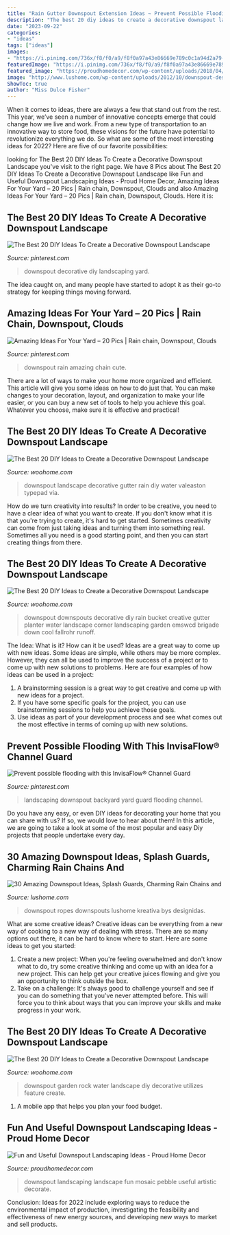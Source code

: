 ```yaml
---
title: "Rain Gutter Downspout Extension Ideas ~ Prevent Possible Flooding With This Invisaflow® Channel Guard"
description: "The best 20 diy ideas to create a decorative downspout landscape"
date: "2023-09-22"
categories:
- "ideas"
tags: ["ideas"]
images:
- "https://i.pinimg.com/736x/f8/f0/a9/f8f0a97a43e86669e789c0c1a94d2a79--cute-ideas-amazing-ideas.jpg"
featuredImage: "https://i.pinimg.com/736x/f8/f0/a9/f8f0a97a43e86669e789c0c1a94d2a79--cute-ideas-amazing-ideas.jpg"
featured_image: "https://proudhomedecor.com/wp-content/uploads/2018/04/Downspout-Landscaping-Ideas-2.jpg"
image: "http://www.lushome.com/wp-content/uploads/2012/10/downspout-designs-splash-guards-12.jpg"
ShowToc: true
author: "Miss Dulce Fisher"
---
```



When it comes to ideas, there are always a few that stand out from the rest. This year, we’ve seen a number of innovative concepts emerge that could change how we live and work. From a new type of transportation to an innovative way to store food, these visions for the future have potential to revolutionize everything we do. So what are some of the most interesting ideas for 2022? Here are five of our favorite possibilities:

	

		
looking for The Best 20 DIY Ideas To Create a Decorative Downspout Landscape you've visit to the right page. We have 8 Pics about The Best 20 DIY Ideas To Create a Decorative Downspout Landscape like Fun and Useful Downspout Landscaping Ideas - Proud Home Decor, Amazing Ideas For Your Yard – 20 Pics | Rain chain, Downspout, Clouds and also Amazing Ideas For Your Yard – 20 Pics | Rain chain, Downspout, Clouds. Here it is:
		
    
## The Best 20 DIY Ideas To Create A Decorative Downspout Landscape

<img loading=lazy src="https://i.pinimg.com/736x/7d/86/21/7d862168a7d7d726e50477df26fda25d.jpg" onerror="this.onerror=null;this.src='https://tse3.mm.bing.net/th?id=OIP.aKbhUIBKPCCKVKuyxQwf7gHaL6&amp;pid=15.1';" alt="The Best 20 DIY Ideas To Create a Decorative Downspout Landscape">

_Source: pinterest.com_

>downspout decorative diy landscaping yard. 

	

The idea caught on, and many people have started to adopt it as their go-to strategy for keeping things moving forward.

    
## Amazing Ideas For Your Yard – 20 Pics | Rain Chain, Downspout, Clouds

<img loading=lazy src="https://i.pinimg.com/736x/f8/f0/a9/f8f0a97a43e86669e789c0c1a94d2a79--cute-ideas-amazing-ideas.jpg" onerror="this.onerror=null;this.src='https://tse3.mm.bing.net/th?id=OIP.hGPFZOralgAtH5lHpknnXQHaKw&amp;pid=15.1';" alt="Amazing Ideas For Your Yard – 20 Pics | Rain chain, Downspout, Clouds">

_Source: pinterest.com_

>downspout rain amazing chain cute. 

	

There are a lot of ways to make your home more organized and efficient. This article will give you some ideas on how to do just that. You can make changes to your decoration, layout, and organization to make your life easier, or you can buy a new set of tools to help you achieve this goal. Whatever you choose, make sure it is effective and practical!

    
## The Best 20 DIY Ideas To Create A Decorative Downspout Landscape

<img loading=lazy src="http://www.woohome.com/wp-content/uploads/2017/10/20-downspout-landscape.jpg" onerror="this.onerror=null;this.src='https://tse4.mm.bing.net/th?id=OIP.zFbVcEsrLbqWLFPbX00kPAHaOo&amp;pid=15.1';" alt="The Best 20 DIY Ideas to Create a Decorative Downspout Landscape">

_Source: woohome.com_

>downspout landscape decorative gutter rain diy water valeaston typepad via. 

	

How do we turn creativity into results?
In order to be creative, you need to have a clear idea of what you want to create. If you don't know what it is that you're trying to create, it's hard to get started. Sometimes creativity can come from just taking ideas and turning them into something real. Sometimes all you need is a good starting point, and then you can start creating things from there.

    
## The Best 20 DIY Ideas To Create A Decorative Downspout Landscape

<img loading=lazy src="http://www.woohome.com/wp-content/uploads/2017/10/09-stainless-steel-pail-downspout.jpg" onerror="this.onerror=null;this.src='https://tse1.mm.bing.net/th?id=OIP.isg9al7t1pyjEG1p_n57BwHaJ4&amp;pid=15.1';" alt="The Best 20 DIY Ideas to Create a Decorative Downspout Landscape">

_Source: woohome.com_

>downspout downspouts decorative diy rain bucket creative gutter planter water landscape corner landscaping garden emswcd brigade down cool fallrohr runoff. 

	

The Idea: What is it? How can it be used?
Ideas are a great way to come up with new ideas. Some ideas are simple, while others may be more complex. However, they can all be used to improve the success of a project or to come up with new solutions to problems. Here are four examples of how ideas can be used in a project: 
1. A brainstorming session is a great way to get creative and come up with new ideas for a project.
2. If you have some specific goals for the project, you can use brainstorming sessions to help you achieve those goals.
3. Use ideas as part of your development process and see what comes out the most effective in terms of coming up with new solutions.

    
## Prevent Possible Flooding With This InvisaFlow® Channel Guard

<img loading=lazy src="https://i.pinimg.com/736x/b2/bf/79/b2bf79850e72d50ca55fbc0fee7f350a--patio-ideas-landscaping-ideas.jpg" onerror="this.onerror=null;this.src='https://tse2.mm.bing.net/th?id=OIP.VMiR48EDA5ReQt1Nu29dhwHaHa&amp;pid=15.1';" alt="Prevent possible flooding with this InvisaFlow® Channel Guard">

_Source: pinterest.com_

>landscaping downspout backyard yard guard flooding channel. 

	

Do you have any easy, or even DIY ideas for decorating your home that you can share with us? If so, we would love to hear about them! In this article, we are going to take a look at some of the most popular and easy Diy projects that people undertake every day.

    
## 30 Amazing Downspout Ideas, Splash Guards, Charming Rain Chains And

<img loading=lazy src="http://www.lushome.com/wp-content/uploads/2012/10/downspout-designs-splash-guards-12.jpg" onerror="this.onerror=null;this.src='https://tse1.mm.bing.net/th?id=OIP.g1UheU8nkBCvWc8ChsZQwwHaFj&amp;pid=15.1';" alt="30 Amazing Downspout Ideas, Splash Guards, Charming Rain Chains and">

_Source: lushome.com_

>downspout ropes downspouts lushome kreativa bys designidas. 

	

What are some creative ideas?
Creative ideas can be everything from a new way of cooking to a new way of dealing with stress. There are so many options out there, it can be hard to know where to start. Here are some ideas to get you started: 
1. Create a new project: When you're feeling overwhelmed and don't know what to do, try some creative thinking and come up with an idea for a new project. This can help get your creative juices flowing and give you an opportunity to think outside the box.
2. Take on a challenge: It's always good to challenge yourself and see if you can do something that you've never attempted before. This will force you to think about ways that you can improve your skills and make progress in your work. 

    
## The Best 20 DIY Ideas To Create A Decorative Downspout Landscape

<img loading=lazy src="http://www.woohome.com/wp-content/uploads/2017/10/10-rock-garden-feature-utilizes-water-from-downspout.jpg" onerror="this.onerror=null;this.src='https://tse4.mm.bing.net/th?id=OIP.OFTNpypkqYh4M1IYegvg4wHaLF&amp;pid=15.1';" alt="The Best 20 DIY Ideas to Create a Decorative Downspout Landscape">

_Source: woohome.com_

>downspout garden rock water landscape diy decorative utilizes feature create. 

	

1. A mobile app that helps you plan your food budget.

    
## Fun And Useful Downspout Landscaping Ideas - Proud Home Decor

<img loading=lazy src="https://proudhomedecor.com/wp-content/uploads/2018/04/Downspout-Landscaping-Ideas-2.jpg" onerror="this.onerror=null;this.src='https://tse2.mm.bing.net/th?id=OIP.t0GHO8rJQZJOnd9NxeobnQHaN-&amp;pid=15.1';" alt="Fun and Useful Downspout Landscaping Ideas - Proud Home Decor">

_Source: proudhomedecor.com_

>downspout landscaping landscape fun mosaic pebble useful artistic decorate. 

	

Conclusion:
Ideas for 2022 include exploring ways to reduce the environmental impact of production, investigating the feasibility and effectiveness of new energy sources, and developing new ways to market and sell products.

